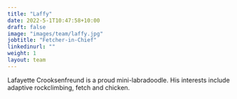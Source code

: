 ```yaml
---
title: "Laffy"
date: 2022-5-1T10:47:58+10:00
draft: false
image: "images/team/laffy.jpg"
jobtitle: "Fetcher-in-Chief"
linkedinurl: ""
weight: 1
layout: team
---
```


Lafayette Crooksenfreund is a proud mini-labradoodle. His interests
include adaptive rockclimbing, fetch and chicken.
